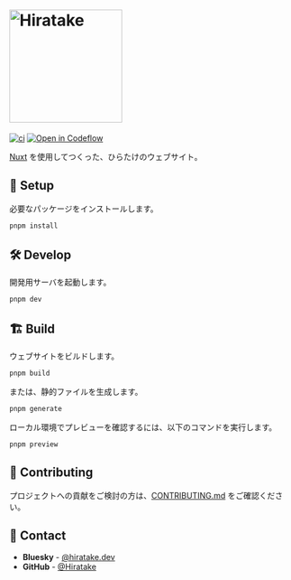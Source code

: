 <h1>
  <a href="https://hiratake.dev">
    <picture>
      <source media="(prefers-color-scheme: dark)" srcset="https://github-production-user-asset-6210df.s3.amazonaws.com/23224932/250346490-14357fb1-a0b5-4af7-85b0-1de7eab311bd.svg" sizes="(max-width:200px) 100vw, 200px" />
      <source media="(prefers-color-scheme: light)" srcset="https://github-production-user-asset-6210df.s3.amazonaws.com/23224932/250346471-47f036a3-9b03-49fe-bbea-7d6d8425142b.svg" sizes="(max-width:200px) 100vw, 200px" />
      <img alt="Hiratake" src="https://github-production-user-asset-6210df.s3.amazonaws.com/23224932/250346471-47f036a3-9b03-49fe-bbea-7d6d8425142b.svg" width="200" />
    </picture>
  </a>
</h1>

[![ci](https://github.com/Hiratake/hiratake-web/actions/workflows/ci.yaml/badge.svg)](https://github.com/Hiratake/hiratake-web/actions/workflows/ci.yaml)
[![Open in Codeflow](https://developer.stackblitz.com/img/start_pr_dark_small.svg)](https:///pr.new/Hiratake/hiratake-web)

[Nuxt](https://nuxt.com/) を使用してつくった、ひらたけのウェブサイト。

## 🚀 Setup

必要なパッケージをインストールします。

```bash
pnpm install
```

## 🛠 Develop

開発用サーバを起動します。

```bash
pnpm dev
```

## 🏗 Build

ウェブサイトをビルドします。

```bash
pnpm build
```

または、静的ファイルを生成します。

```bash
pnpm generate
```

ローカル環境でプレビューを確認するには、以下のコマンドを実行します。

```bash
pnpm preview
```

## 🌟 Contributing

プロジェクトへの貢献をご検討の方は、[CONTRIBUTING.md](.github/CONTRIBUTING.md) をご確認ください。

## 💌 Contact

- **Bluesky** - [@hiratake.dev](https://bsky.app/profile/hiratake.dev)
- **GitHub** - [@Hiratake](https://github.com/Hiratake)
